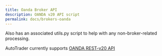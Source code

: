 ```yaml
---
title: Oanda Broker API
description: OANDA v20 API script
permalink: docs/brokers-oanda
---
```




Also has an associated utils.py script to help with any non-broker-related processing.

AutoTrader currently supports [OANDA REST-v20 API](https://developer.oanda.com/rest-live-v20/introduction/) 
